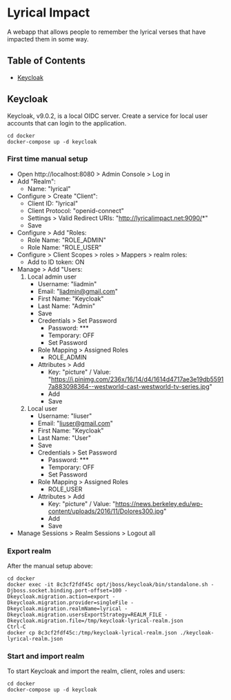# Lyrical Impact
A webapp that allows people to remember the lyrical verses that have impacted them in some way.

## Table of Contents

* [Keycloak](#keycloak)

## Keycloak

Keycloak, v9.0.2, is a local OIDC server. Create a service for local user accounts that can login to the application.
```
cd docker
docker-compose up -d keycloak
```

### First time manual setup

- Open http://localhost:8080 > Admin Console > Log in
- Add "Realm":
  - Name: "lyrical"
- Configure > Create "Client":
  - Client ID: "lyrical"
  - Client Protocol: "openid-connect"
  - Settings > Valid Redirect URIs: "http://lyricalimpact.net:9090/*"
  - Save
- Configure > Add "Roles:
  - Role Name: "ROLE_ADMIN"
  - Role Name: "ROLE_USER"
- Configure > Client Scopes > roles > Mappers > realm roles:
  - Add to ID token: ON
- Manage > Add "Users:
  1. Local admin user
     - Username: "liadmin"
     - Email: "liadmin@gmail.com"
     - First Name: "Keycloak"
     - Last Name: "Admin"
     - Save
     - Credentials > Set Password
       - Password: ***
       - Temporary: OFF
       - Set Password
     - Role Mapping > Assigned Roles
       - ROLE_ADMIN
     - Attributes > Add
       - Key: "picture" / Value: "https://i.pinimg.com/236x/16/14/d4/1614d4717ae3e19db55917a883098364--westworld-cast-westworld-tv-series.jpg"
       - Add
       - Save
  2. Local user
     - Username: "liuser"
     - Email: "liuser@gmail.com"
     - First Name: "Keycloak"
     - Last Name: "User"
     - Save
     - Credentials > Set Password
       - Password: ***
       - Temporary: OFF
       - Set Password
     - Role Mapping > Assigned Roles
       - ROLE_USER
     - Attributes > Add
       - Key: "picture" / Value: "https://news.berkeley.edu/wp-content/uploads/2016/11/Dolores300.jpg"
       - Add
       - Save
- Manage Sessions > Realm Sessions > Logout all

### Export realm

After the manual setup above:
```
cd docker
docker exec -it 8c3cf2fdf45c opt/jboss/keycloak/bin/standalone.sh -Djboss.socket.binding.port-offset=100 -Dkeycloak.migration.action=export -Dkeycloak.migration.provider=singleFile -Dkeycloak.migration.realmName=lyrical -Dkeycloak.migration.usersExportStrategy=REALM_FILE -Dkeycloak.migration.file=/tmp/keycloak-lyrical-realm.json
Ctrl-C
docker cp 8c3cf2fdf45c:/tmp/keycloak-lyrical-realm.json ./keycloak-lyrical-realm.json
```
### Start and import realm

To start Keycloak and import the realm, client, roles and users:
```
cd docker
docker-compose up -d keycloak
```
